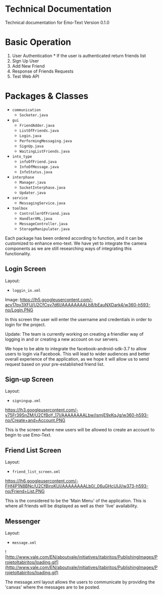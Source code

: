 

# Technical Documentation #

Technical documentation for Emo-Text Version 0.1.0

# Basic Operation #

  1. User Authentication
    * If the user is authenticated return friends list
  1. Sign Up User
  1. Add New Friend
  1. Response of Friends Requests
  1. Test Web API

# Packages & Classes #

  * `communication`
    * `Socketer.java`
  * `gui`
    * `FriendAdder.java`
    * `ListOfFriends.java`
    * `Login.java`
    * `PerformingMessaging.java`
    * `SignUp.java`
    * `WaitingListFriends.java`
  * `into_type`
    * `infoOfFriend.java`
    * `InfoOfMessage.java`
    * `InfoStatus.java`
  * `interphase`
    * `Manager.java`
    * `SocketInterphase.java`
    * `Updater.java`
  * `service`
    * `MessagingService.java`
  * `toolbox`
    * `ControllerOfFriend.java`
    * `HandlerXML.java`
    * `MessageController.java`
    * `StorageManipulater.java`

Each package has been ordered according to function, and it can be customized to enhance emo-text. We have yet to integrate the camera components as we are still researching ways of integrating this functionality.

## Login Screen ##

Layout:
  * `loggin_in.xml`

Image:
https://lh5.googleusercontent.com/-acv17qy3XFU/U2CfCsv7d6I/AAAAAAAALb8/bEauNXDark4/w360-h593-no/Login.PNG

In this screen the user will enter the username and credentials in order to login for the project.

Update:
The team is currently working on creating a friendlier way of logging in and or creating a new account on our servers.

We hope to be able to integrate the facebook-android-sdk-3.7 to allow users to login via Facebook. This will lead to wider audiences and better overall experience of the application, as we hope it will allow us to send request based on your pre-established friend list.

## Sign-up Screen ##

Layout:
  * `signingup.xml`

https://lh3.googleusercontent.com/-v75Fr39SnZM/U2CfBoY_17I/AAAAAAAALbw/ismjE9xKqJg/w360-h593-no/Create+and+Account.PNG

This is the screen where new users will be allowed to create an account to begin to use Emo-Text.

## Friend List Screen ##

Layout:
  * `friend_list_screen.xml`

https://lh6.googleusercontent.com/-FHf4P1N8BNc/U2CfBjroKUI/AAAAAAAALb0/_06uGHcUIJI/w373-h593-no/Friend+List.PNG

This is the considered to be the 'Main Menu' of the application. This is where all friends will be displayed as well as their 'live' availability.

## Messenger ##

Layout:
  * `message.xml`

![http://www.vale.com/EN/aboutvale/initiatives/itabiritos/PublishingImages/ProjetoItabiritos/loading.gif](http://www.vale.com/EN/aboutvale/initiatives/itabiritos/PublishingImages/ProjetoItabiritos/loading.gif)

The message.xml layout allows the users to communicate by providing the 'canvas' where the messages are to be posted.